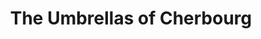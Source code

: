 ---
title: "The Umbrellas of Cherbourg"
year: 1964
rating: 3.5
stars: "★★★½"
rewatched: false
permalink: "the-umbrellas-of-cherbourg"
watched_on: 2023-05-27
---
